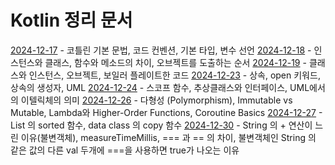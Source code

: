 # Kotlin 정리 문서

[2024-12-17](../../docs/daily/2024_12_17.md) - 코틀린 기본 문법, 코드 컨벤션, 기본 타입, 변수 선언
[2024-12-18](../../docs/daily/2024_12_18.md) - 인스턴스와 클래스, 함수와 메소드의 차이, 오브젝트를 도출하는 순서
[2024-12-19](../../docs/daily/2024_12_19.md) - 클래스와 인스턴스, 오브젝트, 보일러 플레이트한 코드
[2024-12-23](../../docs/daily/2024_12_23.md) - 상속, open 키워드, 상속의 생성자, UML
[2024-12-24](../../docs/daily/2024_12_24.md) - 스코프 함수, 추상클래스와 인터페이스, UML에서의 이텔릭체의 의미
[2024-12-26](../../docs/daily/2024_12_26.md) - 다형성 (Polymorphism), Immutable vs Mutable, Lambda와 Higher-Order Functions, Coroutine Basics
[2024-12-27](../../docs/daily/2024_12_27.md) - List 의 sorted 함수, data class 의 copy 함수
[2024-12-30](../../docs/daily/2024_12_30.md) - String 의 + 연산이 느린 이유(불변객체), measureTimeMillis, === 과 == 의 차이, 불변객체인 String 의 같은 값의 다른 val 두개에 ===을 사용하면 true가 나오는 이유
